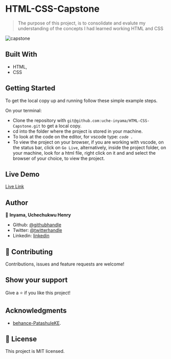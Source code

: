 # HTML-CSS-Capstone


> The purpose of this project, is to consolidate and evalute my understanding of the concepts 
> I had learned working HTML and CSS
>

![capstone](https://user-images.githubusercontent.com/46329537/89739396-3e0a1400-da78-11ea-89bc-583d7389bafc.png)



## Built With

- HTML,
- CSS

## Getting Started

To get the local copy up and running follow these simple example steps.

On your terminal: 

- Clone the repository with `git@github.com:uche-inyama/HTML-CSS-Capstone.git` to get a local copy.
- cd into the folder where the project is stored in your machine.
- To look at the code on the editor, for vscode type: *`code . `*
- To view the project on your browser, if you are working with vscode, on the status bar, click on `Go Live`,
  alternatively, inside the project folder, on your machine, look for a html file, right click on it and 
  and select the browser of your choice, to view the project.
  

## Live Demo

[Live Link](https://uche-inyama.github.io/HTML-CSS-Capstone/index.html)

## Author

👤 **Inyama, Uchechukwu Henry**

- Github: [@githubhandle](https://github.com/uche-inyama)
- Twitter: [@twitterhandle](https://twitter.com/euuoc)
- Linkedin: [linkedin](https://www.linkedin.com/in/uchechukwu-inyama-b3429a105/)

## 🤝 Contributing

Contributions, issues and feature requests are welcome!

## Show your support

Give a ⭐️ if you like this project!

## Acknowledgments

- [behance-PatashuleKE](https://www.behance.net/gallery/25563385/PatashuleKE).

## 📝 License

This project is MIT licensed.
